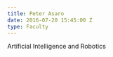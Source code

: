 ```yaml
---
title: Peter Asaro
date: 2016-07-20 15:45:00 Z
type: Faculty
---
```


Artificial Intelligence and Robotics